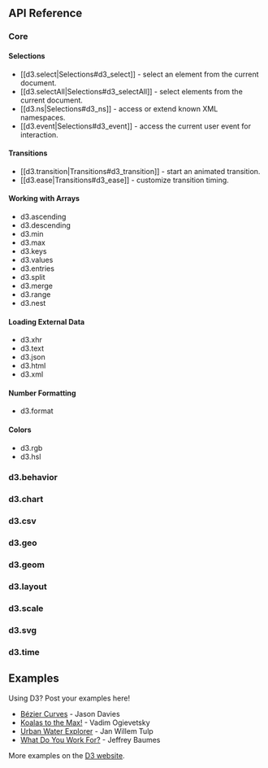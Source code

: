 ## API Reference

### Core

#### Selections

* [[d3.select|Selections#d3_select]] - select an element from the current document.
* [[d3.selectAll|Selections#d3_selectAll]] - select elements from the current document.
* [[d3.ns|Selections#d3_ns]] - access or extend known XML namespaces.
* [[d3.event|Selections#d3_event]] - access the current user event for interaction.

#### Transitions

* [[d3.transition|Transitions#d3_transition]] - start an animated transition.
* [[d3.ease|Transitions#d3_ease]] - customize transition timing.

#### Working with Arrays

* d3.ascending
* d3.descending
* d3.min
* d3.max
* d3.keys
* d3.values
* d3.entries
* d3.split
* d3.merge
* d3.range
* d3.nest

#### Loading External Data

* d3.xhr
* d3.text
* d3.json
* d3.html
* d3.xml

#### Number Formatting

* d3.format

#### Colors

* d3.rgb
* d3.hsl

### d3.behavior

### d3.chart

### d3.csv

### d3.geo

### d3.geom

### d3.layout

### d3.scale

### d3.svg

### d3.time

## Examples

Using D3? Post your examples here!

* [Bézier Curves](http://www.jasondavies.com/animated-bezier/) - Jason Davies
* [Koalas to the Max!](http://www.koalastothemax.com/) - Vadim Ogievetsky
* [Urban Water Explorer](http://www.visualizing.org/visualizations/urban-water-explorer/) - Jan Willem Tulp
* [What Do You Work For?](http://www.datavizchallenge.org/viz/73) - Jeffrey Baumes

More examples on the [D3 website](http://mbostock.github.com/d3/ex/).